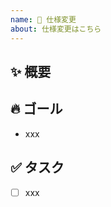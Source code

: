 ```yaml
---
name: 🚀 仕様変更
about: 仕様変更はこちら
---
```


## ✨ 概要

## 🔥 ゴール

<!-- 要件を記載する -->
<!-- 例) xxなときに△△していたが〇〇するように変更 -->

- xxx

## ✅ タスク

- [ ] xxx

